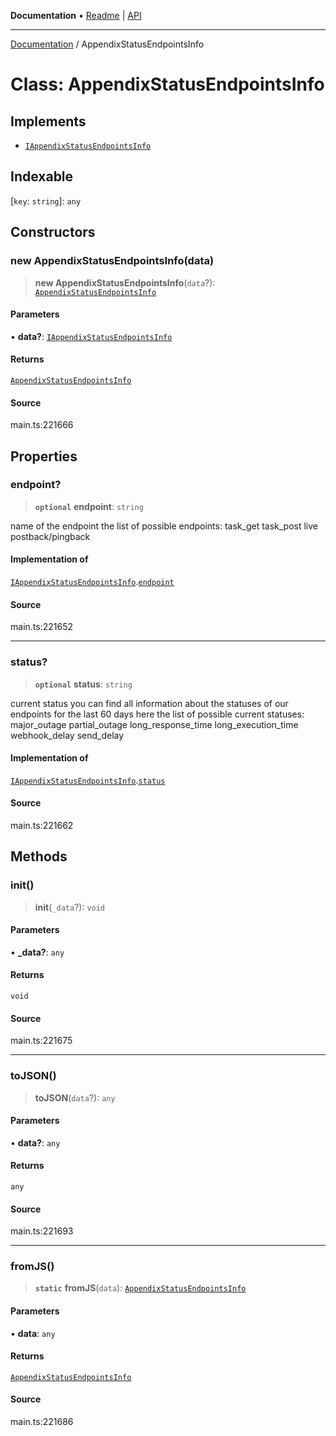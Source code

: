 **Documentation** • [Readme](../README.md) \| [API](../globals.md)

***

[Documentation](../README.md) / AppendixStatusEndpointsInfo

# Class: AppendixStatusEndpointsInfo

## Implements

- [`IAppendixStatusEndpointsInfo`](../interfaces/IAppendixStatusEndpointsInfo.md)

## Indexable

 \[`key`: `string`\]: `any`

## Constructors

### new AppendixStatusEndpointsInfo(data)

> **new AppendixStatusEndpointsInfo**(`data`?): [`AppendixStatusEndpointsInfo`](AppendixStatusEndpointsInfo.md)

#### Parameters

• **data?**: [`IAppendixStatusEndpointsInfo`](../interfaces/IAppendixStatusEndpointsInfo.md)

#### Returns

[`AppendixStatusEndpointsInfo`](AppendixStatusEndpointsInfo.md)

#### Source

main.ts:221666

## Properties

### endpoint?

> **`optional`** **endpoint**: `string`

name of the endpoint
the list of possible endpoints:
task_get
task_post
live
postback/pingback

#### Implementation of

[`IAppendixStatusEndpointsInfo`](../interfaces/IAppendixStatusEndpointsInfo.md).[`endpoint`](../interfaces/IAppendixStatusEndpointsInfo.md#endpoint)

#### Source

main.ts:221652

***

### status?

> **`optional`** **status**: `string`

current status
you can find all information about the statuses of our endpoints for the last 60 days here
the list of possible current statuses:
major_outage
partial_outage
long_response_time
long_execution_time
webhook_delay
send_delay

#### Implementation of

[`IAppendixStatusEndpointsInfo`](../interfaces/IAppendixStatusEndpointsInfo.md).[`status`](../interfaces/IAppendixStatusEndpointsInfo.md#status)

#### Source

main.ts:221662

## Methods

### init()

> **init**(`_data`?): `void`

#### Parameters

• **\_data?**: `any`

#### Returns

`void`

#### Source

main.ts:221675

***

### toJSON()

> **toJSON**(`data`?): `any`

#### Parameters

• **data?**: `any`

#### Returns

`any`

#### Source

main.ts:221693

***

### fromJS()

> **`static`** **fromJS**(`data`): [`AppendixStatusEndpointsInfo`](AppendixStatusEndpointsInfo.md)

#### Parameters

• **data**: `any`

#### Returns

[`AppendixStatusEndpointsInfo`](AppendixStatusEndpointsInfo.md)

#### Source

main.ts:221686
